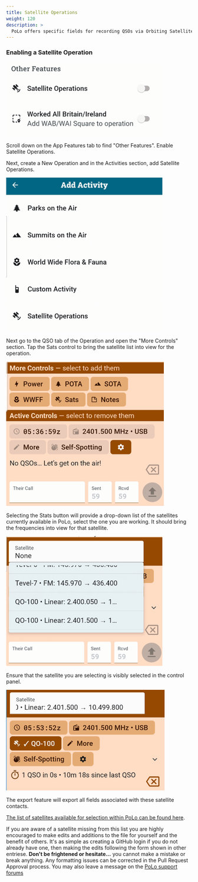 ```yaml
---
title: Satellite Operations
weight: 120
description: >
  PoLo offers specific fields for recording QSOs via Orbiting Satellite Carrying Amateur Radio (OSCAR) satellites.
---
```


### Enabling a Satellite Operation
![image](./enablesatelliteop.png)

Scroll down on the App Features tab to find "Other Features". Enable Satellite Operations.

Next, create a New Operation and in the Activities section, add Satellite Operations.

![image](./addsatelliteop.png)

Next go to the QSO tab of the Operation and open the "More Controls" section. Tap the Sats control to bring the satellite list into view for the operation.

![image](./satscontrol.png)

Selecting the Stats button will provide a drop-down list of the satellites currently available in PoLo, select the one you are working. It should bring the frequencies into view for that satellite.

![image](./satlist.png)

Ensure that the satellite you are selecting is visibly selected in the control panel.

![image](./satselected.png)

The export feature will export all fields associated with these satellite contacts.

[The list of satellites available for selection within PoLo can be found here](https://github.com/ham2k/polo.ham2k.com/blob/main/content/en/data/satellites.json). 

If you are aware of a satellite missing from this list you are highly encouraged to make edits and additions to the file for yourself and the benefit of others. It's as simple as creating a GitHub login if you do not already have one, then making the edits following the form shown in other entriese. **Don't be frightened or hesitate...** you cannot make a mistake or break anything. Any formatting issues can be corrected in the Pull Request Approval process. You may also leave a message on the <a href='https://forums.ham2k.com/' target='_blank'>PoLo support forums</a>